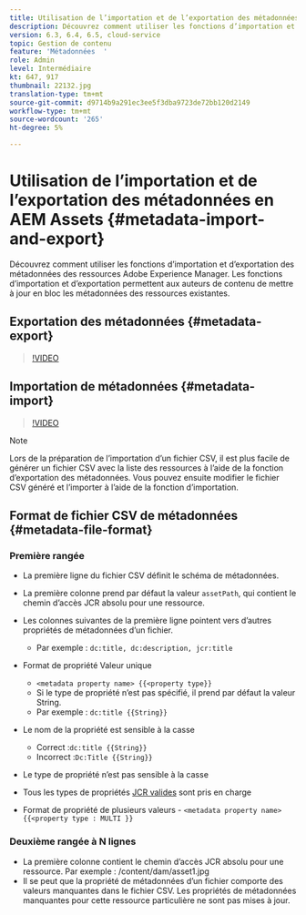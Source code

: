 ```yaml
---
title: Utilisation de l’importation et de l’exportation des métadonnées en AEM Assets
description: Découvrez comment utiliser les fonctions d’importation et d’exportation des métadonnées des ressources Adobe Experience Manager. Les fonctions d’importation et d’exportation permettent aux auteurs de contenu de mettre à jour en bloc les métadonnées des ressources existantes.
version: 6.3, 6.4, 6.5, cloud-service
topic: Gestion de contenu
feature: 'Métadonnées  '
role: Admin
level: Intermédiaire
kt: 647, 917
thumbnail: 22132.jpg
translation-type: tm+mt
source-git-commit: d9714b9a291ec3ee5f3dba9723de72bb120d2149
workflow-type: tm+mt
source-wordcount: '265'
ht-degree: 5%

---
```



# Utilisation de l’importation et de l’exportation des métadonnées en AEM Assets {#metadata-import-and-export}

Découvrez comment utiliser les fonctions d’importation et d’exportation des métadonnées des ressources Adobe Experience Manager. Les fonctions d’importation et d’exportation permettent aux auteurs de contenu de mettre à jour en bloc les métadonnées des ressources existantes.

## Exportation des métadonnées {#metadata-export}

>[!VIDEO](https://video.tv.adobe.com/v/22132/?quality=12&learn=on)

## Importation de métadonnées {#metadata-import}

>[!VIDEO](https://video.tv.adobe.com/v/21374/?quality=12&learn=on)

>[!NOTE]
>
> Lors de la préparation de l’importation d’un fichier CSV, il est plus facile de générer un fichier CSV avec la liste des ressources à l’aide de la fonction d’exportation des métadonnées. Vous pouvez ensuite modifier le fichier CSV généré et l’importer à l’aide de la fonction d’importation.

## Format de fichier CSV de métadonnées {#metadata-file-format}

### Première rangée

* La première ligne du fichier CSV définit le schéma de métadonnées.
* La première colonne prend par défaut la valeur `assetPath`, qui contient le chemin d’accès JCR absolu pour une ressource.

* Les colonnes suivantes de la première ligne pointent vers d’autres propriétés de métadonnées d’un fichier.
   * Par exemple : `dc:title, dc:description, jcr:title`

* Format de propriété Valeur unique

   * `<metadata property name> {{<property type}}`
   * Si le type de propriété n’est pas spécifié, il prend par défaut la valeur String.
   * Par exemple : `dc:title {{String}}`

* Le nom de la propriété est sensible à la casse
   * Correct :`dc:title {{String}}`
   * Incorrect :`Dc:Title {{String}}`

* Le type de propriété n’est pas sensible à la casse
* Tous les types de propriétés [JCR valides](https://docs.adobe.com/docs/en/spec/jsr170/javadocs/jcr-2.0/javax/jcr/PropertyType.html) sont pris en charge

* Format de propriété de plusieurs valeurs - `<metadata property name> {{<property type : MULTI }}`

### Deuxième rangée à N lignes

* La première colonne contient le chemin d’accès JCR absolu pour une ressource. Par exemple : /content/dam/asset1.jpg
* Il se peut que la propriété de métadonnées d’un fichier comporte des valeurs manquantes dans le fichier CSV. Les propriétés de métadonnées manquantes pour cette ressource particulière ne sont pas mises à jour.
